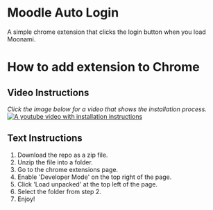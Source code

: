 # Moodle Auto Login

A simple chrome extension that clicks the login button when you load Moonami.

# How to add extension to Chrome

## Video Instructions
_Click the image below for a video that shows the installation process._
[![A youtube video with installation instructions](https://img.youtube.com/vi/TmPhPxo_RtY/0.jpg)](https://www.youtube.com/watch?v=TmPhPxo_RtY)

## Text Instructions
1. Download the repo as a zip file.
2. Unzip the file into a folder.
3. Go to the chrome extensions page.
4. Enable 'Developer Mode' on the top right of the page.
5. Click 'Load unpacked' at the top left of the page.
6. Select the folder from step 2.
7. Enjoy!